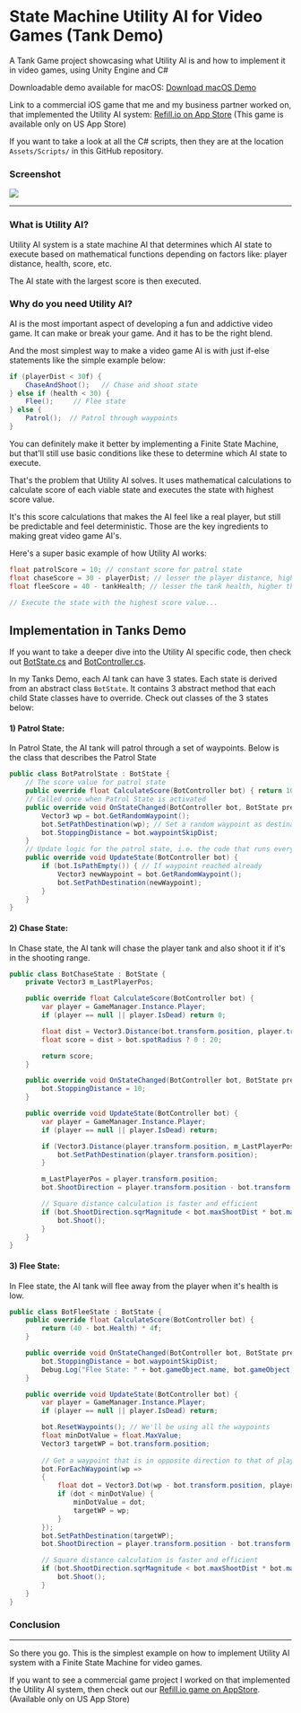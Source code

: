 # State Machine Utility AI for Video Games (Tank Demo)

A Tank Game project showcasing what Utility AI is and how to implement it in video games, using Unity Engine and C#

Downloadable demo available for macOS: [Download macOS Demo](https://github.com/neelmewada/Utility-AI-for-video-games/releases)

Link to a commercial iOS game that me and my business partner worked on, that implemented the Utility AI system: [Refill.io on App Store](https://apps.apple.com/us/app/refill-io/id1447779661) (This game is available only on US App Store)

If you want to take a look at all the C# scripts, then they are at the location ```Assets/Scripts/``` in this GitHub repository.

### Screenshot

![](https://i.ibb.co/MCPQWRv/Screenshot-2021-03-14-at-2-27-48-PM.png)

------

### What is Utility AI?

Utility AI system is a state machine AI that determines which AI state to execute based on mathematical functions depending on factors like: player distance, health, score, etc.

The AI state with the largest score is then executed.

### Why do you need Utility AI?

AI is the most important aspect of developing a fun and addictive video game. It can make or break your game. And it has to be the right blend.

And the most simplest way to make a video game AI is with just if-else statements like the simple example below:

```C#
if (playerDist < 30f) {
	ChaseAndShoot();   // Chase and shoot state
} else if (health < 30) {
	Flee();     // Flee state
} else {
	Patrol();  // Patrol through waypoints
}
```

You can definitely make it better by implementing a Finite State Machine, but that'll still use basic conditions like these to determine which AI state to execute.

That's the problem that Utility AI solves. It uses mathematical calculations to calculate score of each viable state and executes the state with highest score value.

It's this score calculations that makes the AI feel like a real player, but still be predictable and feel deterministic. Those are the key ingredients to making great video game AI's.

Here's a super basic example of how Utility AI works:

```C#
float patrolScore = 10; // constant score for patrol state
float chaseScore = 30 - playerDist; // lesser the player distance, higher the chase score
float fleeScore = 40 - tankHealth; // lesser the tank health, higher the flee score

// Execute the state with the highest score value...
```

## Implementation in Tanks Demo

If you want to take a deeper dive into the Utility AI specific code, then check out [BotState.cs](https://github.com/neelmewada/Utility-AI-for-video-games/blob/master/Assets/Scripts/AI/BotState.cs) and [BotController.cs](https://github.com/neelmewada/Utility-AI-for-video-games/blob/master/Assets/Scripts/AI/BotController.cs).

In my Tanks Demo, each AI tank can have 3 states. Each state is derived from an abstract class ```BotState```. It contains 3 abstract method that each child State classes have to override. Check out classes of the 3 states below:

#### 1) Patrol State:
In Patrol State, the AI tank will patrol through a set of waypoints. Below is the class that describes the Patrol State

```C#
public class BotPatrolState : BotState {
	// The score value for patrol state
    public override float CalculateScore(BotController bot) { return 10; }
	// Called once when Patrol State is activated
    public override void OnStateChanged(BotController bot, BotState previousState) {
        Vector3 wp = bot.GetRandomWaypoint();
        bot.SetPathDestination(wp); // Set a random waypoint as destination
        bot.StoppingDistance = bot.waypointSkipDist;
    }
	// Update logic for the patrol state, i.e. the code that runs every frame
    public override void UpdateState(BotController bot) {
        if (bot.IsPathEmpty()) { // If waypoint reached already
            Vector3 newWaypoint = bot.GetRandomWaypoint();
            bot.SetPathDestination(newWaypoint);
        }
    }
}
```

#### 2) Chase State:
In Chase state, the AI tank will chase the player tank and also shoot it if it's in the shooting range.

```C#
public class BotChaseState : BotState {
    private Vector3 m_LastPlayerPos;

    public override float CalculateScore(BotController bot) {
        var player = GameManager.Instance.Player;
        if (player == null || player.IsDead) return 0;

        float dist = Vector3.Distance(bot.transform.position, player.transform.position);
        float score = dist > bot.spotRadius ? 0 : 20;

        return score;
    }

    public override void OnStateChanged(BotController bot, BotState previousState) {
        bot.StoppingDistance = 10;
    }

    public override void UpdateState(BotController bot) {
        var player = GameManager.Instance.Player;
        if (player == null || player.IsDead) return;

        if (Vector3.Distance(player.transform.position, m_LastPlayerPos) > 5f) {
            bot.SetPathDestination(player.transform.position);
        }

        m_LastPlayerPos = player.transform.position;
        bot.ShootDirection = player.transform.position - bot.transform.position;

        // Square distance calculation is faster and efficient
        if (bot.ShootDirection.sqrMagnitude < bot.maxShootDist * bot.maxShootDist) {
            bot.Shoot();
        }
    }
}
```

#### 3) Flee State:
In Flee state, the AI tank will flee away from the player when it's health is low.

```C#
public class BotFleeState : BotState {
    public override float CalculateScore(BotController bot) {
        return (40 - bot.Health) * 4f;
    }

    public override void OnStateChanged(BotController bot, BotState previousState) {
        bot.StoppingDistance = bot.waypointSkipDist;
        Debug.Log("Flee State: " + bot.gameObject.name, bot.gameObject);
    }

    public override void UpdateState(BotController bot) {
        var player = GameManager.Instance.Player;
        if (player == null || player.IsDead) return;

        bot.ResetWaypoints(); // We'll be using all the waypoints
        float minDotValue = float.MaxValue;
        Vector3 targetWP = bot.transform.position;
		
		// Get a waypoint that is in opposite direction to that of player
        bot.ForEachWaypoint(wp =>
        {
            float dot = Vector3.Dot(wp - bot.transform.position, player.transform.position - bot.transform.position);
            if (dot < minDotValue) {
                minDotValue = dot;
                targetWP = wp;
            }
        });
        bot.SetPathDestination(targetWP);
        bot.ShootDirection = player.transform.position - bot.transform.position;

        // Square distance calculation is faster and efficient
        if (bot.ShootDirection.sqrMagnitude < bot.maxShootDist * bot.maxShootDist) {
            bot.Shoot();
        }
    }
}
```


### Conclusion
------

So there you go. This is the simplest example on how to implement Utility AI system with a Finite State Machine for video games.

If you want to see a commercial game project I worked on that implemented the Utility AI system, then check out our [Refill.io game on AppStore](https://apps.apple.com/us/app/refill-io/id1447779661). (Available only on US App Store)


